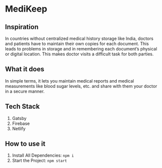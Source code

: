 # MediKeep

## Inspiration
In countries without centralized medical history storage like India, doctors and patients have to maintain their own copies for each document. This leads to problems in storage and in remembering each document’s physical or digital location. This makes doctor visits a difficult task for both parties.

## What it does
In simple terms, it lets you maintain medical reports and medical measurements like blood sugar levels, etc. and share with them your doctor in a secure manner.

## Tech Stack
1.  Gatsby
2.  Firebase
3.  Netlify

## How to use it
 1. Install All Dependencies:
 ```npm i```
 2. Start the Project:
 ```npm start```

